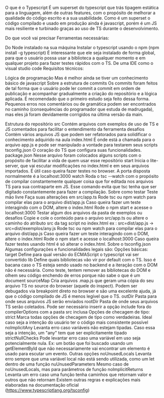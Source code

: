 O que é o Typescript
É um superset do typescript que trás tipagem estática para a linguagem, além de outras features, com o propósito de melhorar a qualidade do código escrito e a sua usabilidade. Como é um superset o código compilado e usado em produção ainda é javascript, porém é um JS mais resiliente e turbinado graças ao uso de TS durante o desenvolvimento.

Do que você vai precisar
Ferramentas necessárias:

Do Node instalado na sua máquina
Instalar o typescript usando o npm (npm install -g typescript)
É interessante que ele seja instalado de forma global, para que o usuário possa usar a biblioteca a qualquer momento e em qualquer projeto para fazer testes rápidos com o TS.
De uma IDE como o visual studio code
Requisitos técnicos:

Lógica de programação
Mas é melhor ainda se tiver um conhecimento básico de javascript
Sobre a estrutura de commits
Os commits foram feitos de tal forma que o usuário pode ler commit a commit em ordem de publicação e acompanhar gradualmente a criação do repositório e a lógica aplicada. É recomendado que o primeiro estudo seja feito dessa forma. Pequenos erros nos comentários ou de gramática podem ser encontrados no caminho (consequências do programador que estuda de madrugada), mas eles já foram devidamente corrigidos na última versão da main.

Estrutura do repositório
src
Contém arquivos com exemplos de uso de TS e JS comentados para facilitar o entendimento da ferramenta
desafios
Contém vários arquivos JS que podem ser refatorados para solidificar o conhecimento adquirido na aula
index.html
É onde está a chamada para o arquivo app.js e pode ser manipulado a vontade para testarem seus scripts
tsconfig.json
O coração do TS que configura suas funcionalidades.
package.json
Nesse arquivo foram colocados alguns scripts com o propósito de facilitar a vida de quem usar esse repositório
start
Inicia o lite-server, que vai escutar modificações no index.html e em seus arquivos importados. É útil caso queira fazer testes no browser. A porta disposta normalmente é a localhost:3000
watch
Roda o tsc --watch com o propósito de compilar constantemente qualquer coisa que for editada nos arquivos TS para sua contraparte em JS. Esse comando evita que tsc tenha que ser digitado constantemente para fazer a compilação.
Sobre como testar
Teste mão livre
Faça suas alterações em src/app.ts
Rode tsc ou npm watch para compilar elas para o arquivo dist/app.js
Caso queira fazer um teste interagindo com o DOM, altere o index.html
Rode o npm start e acesse o localhost:3000
Testar algum dos arquivos da pasta de exemplos ou desafios
Copie e cole o conteúdo para o arquivo src/app.ts ou altere o caminho do atributo src da tag script no index.html
ex : src=dist/app.js -> src=dist/exemplos/any.js
Rode tsc ou npm watch para compilar elas para o arquivo dist/app.js
Caso queira fazer um teste interagindo com o DOM, altere o index.html
Rode o npm start e acesse o localhost:3000 Caso queira fazer testes usando html é só alterar o index.html.
Sobre o tsconfig.json
Algumas configurações e funcionalidades legais são:
Opções básicas:
target
Define para qual versão do ECMAScript o typescript vai ser convertido
lib
Define quais bibliotecas vão vir por default com o TS. Isso é bacana caso o TS esteja sendo usado no backend e a iteração com o DOM não é necessária. Como teste, tentem remover as bibliotecas do DOM e olhem seu código enchendo de erros porque não sabe o que é um document
sourceMap
Cria arquivos .map.js que geram uma cópia do seu arquivo TS no source do browser (aquele do inspect). Podem ser debugados via breakpoint direto no browser e são uma excelente ajuda, já que o código compilado de JS é menos legível que o TS.
outDir
Pasta para onde seus arquivos JS serão enviados
rootDir
Pasta de onde seus arquivos TS serão coletados. Pode ser necessário inserir a opção include fora do compilerOptions com a pasta src inclusa
Opções de checagem de tipo:
strict
Marca todas opções de checagem de tipo como verdadeiras. Ideal caso seja a intenção do usuário ter o código mais consistente possível
noImplicitAny
Levanta erro caso variáveis não estejam tipadas. Caso essa seja a intenção, um "any" tem que ser explicitamente tipado
strictNullChecks
Pode levantar erro caso uma variável em uso seja potencialmente nula.
Ex: um botão que foi buscado usando um getElementById que não necessariamente vai encontrar um elemento é usado para escutar um evento.
Outras opções
noUnusedLocals
Levanta erro sempre que uma variável local não está sendo utilizada, como um let dentro de uma função
nuUnusedParameters
Mesmo caso de noUnusedLocals, mas para parâmetros de função
noImplicitReturns
Levanta um erro caso uma função tenha caminhos que retornam valor e outros que não retornam
Existem outras regras e explicações mais elaboradas na documentação oficial (https://www.typescriptlang.org/tsconfig)